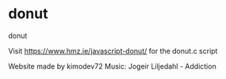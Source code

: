 # donut
donut

Visit https://www.hmz.ie/javascript-donut/ for the donut.c script

Website made by kimodev72
Music: Jogeir Liljedahl - Addiction
